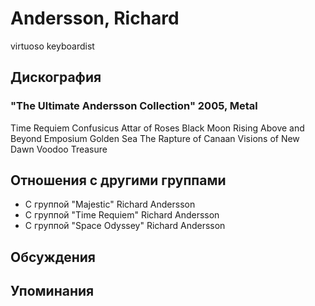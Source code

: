 # Andersson, Richard

virtuoso keyboardist

## Дискография

### "The Ultimate Andersson Collection" 2005, Metal

Time Requiem
Confusicus
Attar of Roses
Black Moon Rising
Above and Beyond
Emposium
Golden Sea
The Rapture of Canaan
Visions of New Dawn
Voodoo Treasure


## Отношения с другими группами

* C группой "Majestic" Richard Andersson
* C группой "Time Requiem" Richard Andersson
* C группой "Space Odyssey" Richard Andersson

## Обсуждения


## Упоминания

